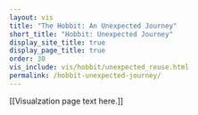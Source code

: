 ```yaml
---
layout: vis
title: "The Hobbit: An Unexpected Journey"
short_title: "Hobbit: Unexpected Journey"
display_site_title: true
display_page_title: true
order: 30
vis_include: vis/hobbit/unexpected_reuse.html
permalink: /hobbit-unexpected-journey/
---
```


[[Visualzation page text here.]]
